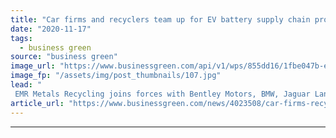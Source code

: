 ```yaml
---
title: "Car firms and recyclers team up for EV battery supply chain project"
date: "2020-11-17"
tags: 
  - business green
source: "business green"
image_url: "https://www.businessgreen.com/api/v1/wps/855dd16/1fbe047b-e9f9-4f6a-b0eb-97ef943934a7/1/Connected-Energy-second-life-battery-energy-storage-system-185x114.jpg"
image_fp: "/assets/img/post_thumbnails/107.jpg"
lead: "
 EMR Metals Recycling joins forces with Bentley Motors, BMW, Jaguar Land Rover, and a host of partners to develop UK EV battery recycling supply chain ..."
article_url: "https://www.businessgreen.com/news/4023508/car-firms-recyclers-team-ev-battery-supply-chain-project"
---
```


---
